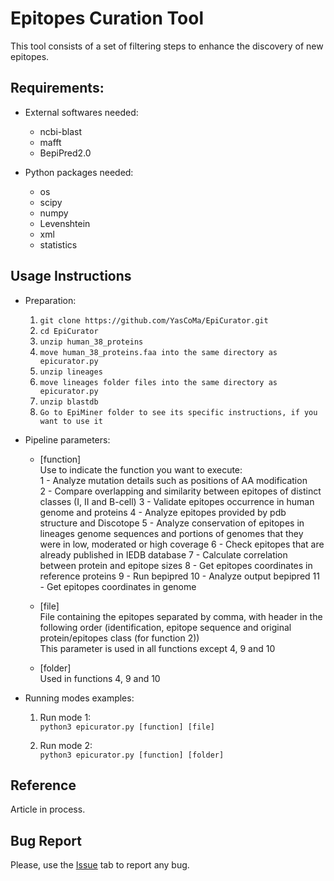 # Epitopes Curation Tool

This tool consists of a set of filtering steps to enhance the discovery of new epitopes.

## Requirements:
* External softwares needed:
	- ncbi-blast
	- mafft
	- BepiPred2.0
	
* Python packages needed:
	- os
	- scipy
	- numpy
	- Levenshtein
	- xml
	- statistics

## Usage Instructions
* Preparation:
	1. ````git clone https://github.com/YasCoMa/EpiCurator.git````
	2. ````cd EpiCurator````
	3. ````unzip human_38_proteins````
	4. ````move human_38_proteins.faa into the same directory as epicurator.py````
	5. ````unzip lineages````
	6. ````move lineages folder files into the same directory as epicurator.py````
	7. ````unzip blastdb````
	8. ````Go to EpiMiner folder to see its specific instructions, if you want to use it````

* Pipeline parameters:
	- [function] <br>
		Use to indicate the function you want to execute: <br>
		1 - Analyze mutation details such as positions of AA modification <br>
		2 - Compare overlapping and similarity between epitopes of distinct classes (I, II and B-cell)
		3 - Validate epitopes occurrence in human genome and proteins
		4 - Analyze epitopes provided by pdb structure and Discotope
		5 - Analyze conservation of epitopes in lineages genome sequences and portions of genomes that they were in low, moderated or high coverage
		6 - Check epitopes that are already published in IEDB database
		7 - Calculate correlation between protein and epitope sizes
		8 - Get epitopes coordinates in reference proteins
		9 - Run bepipred
		10 - Analyze output bepipred
		11 - Get epitopes coordinates in genome

	- [file] <br>
		File containing the epitopes separated by comma, with header in the following order (identification, epitope sequence and original protein/epitopes class (for function 2)) <br>
		This parameter is used in all functions except 4, 9 and 10
	
	- [folder] <br>
		Used in functions 4, 9 and 10<br>

* Running modes examples:
	1. Run mode 1: <br>
	````python3 epicurator.py [function] [file] ````

	2. Run mode 2: <br>
	````python3 epicurator.py [function] [folder] ````

## Reference
Article in process.

## Bug Report
Please, use the [Issue](https://github.com/YasCoMa/Epicurator/issues) tab to report any bug.
